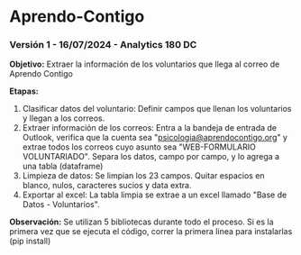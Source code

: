 # Aprendo-Contigo

### Versión 1 - 16/07/2024 - Analytics 180 DC

**Objetivo:** Extraer la información de los voluntarios que llega al correo de Aprendo Contigo

**Etapas:**
1. Clasificar datos del voluntario: Definir campos que llenan los voluntarios y llegan a los correos.
2. Extraer información de los correos: Entra a la bandeja de entrada de Outlook, verifica que la cuenta sea "psicologia@aprendocontigo.org" y extrae todos los correos cuyo asunto sea "WEB-FORMULARIO VOLUNTARIADO". Separa los datos, campo por campo, y lo agrega a una tabla (dataframe)
3. Limpieza de datos: Se limpian los 23 campos. Quitar espacios en blanco, nulos, caracteres sucios y data extra.
4. Exportar al excel: La tabla limpia se extrae a un excel llamado "Base de Datos - Voluntarios".

**Observación:** Se utilizan 5 bibliotecas durante todo el proceso. Si es la primera vez que se ejecuta el código, correr la primera linea para instalarlas (pip install)
